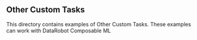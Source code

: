 ## Other Custom Tasks

This directory contains examples of Other Custom Tasks.  These examples can work with DataRobot Composable ML
